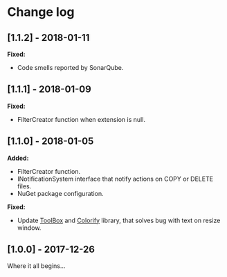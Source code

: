 # Change log

<!-- http://keepachangelog.com/en/0.3.0/ 
Added       for new features.
Changed     for changes in existing functionality.
Deprecated  for once-stable features removed in upcoming releases.
Removed     for deprecated features removed in this release.
Fixed       for any bug fixes.
Security    to invite users to upgrade in case of vulnerabilities.
-->

## [1.1.2] - 2018-01-11

**Fixed:**

* Code smells reported by SonarQube.

## [1.1.1] - 2018-01-09

**Fixed:**

* FilterCreator function when extension is null.

## [1.1.0] - 2018-01-05

**Added:**

* FilterCreator function.
* INotificationSystem interface that notify actions on COPY or DELETE files.
* NuGet package configuration.

**Fixed:**

* Update [ToolBox](https://github.com/equiman/toolbox) and [Colorify](https://github.com/equiman/colorify) library, that solves bug with text on resize window.

## [1.0.0] - 2017-12-26

Where it all begins...